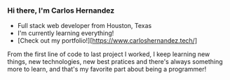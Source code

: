 ### Hi there, I'm Carlos Hernandez

- Full stack web developer from Houston, Texas
- I'm currently learning everything!
- [Check out my portfolio!][https://www.carloshernandez.tech/]

From the first line of code to last project I worked, I keep learning new
things, new technologies, new best pratices and there's always something more to
learn, and that's my favorite part about being a programmer!
